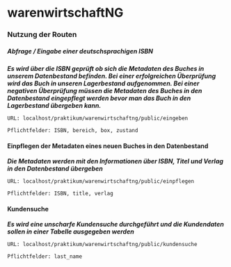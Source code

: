 # warenwirtschaftNG

### Nutzung der Routen
##### Abfrage / Eingabe einer deutschsprachigen ISBN

***Es wird über die ISBN geprüft ob sich die Metadaten des Buches in unserem Datenbestand befinden.
Bei einer erfolgreichen Überprüfung wird das Buch in unseren Lagerbestand aufgenommen.
Bei einer negativen Überprüfung müssen die Metadaten des Buches in den Datenbestand eingepflegt werden bevor man das Buch in den Lagerbestand übergeben kann.***

    URL: localhost/praktikum/warenwirtschaftng/public/eingeben
    
    Pflichtfelder: ISBN, bereich, box, zustand


#### Einpflegen der Metadaten eines neuen Buches in den Datenbestand
***Die Metadaten werden mit den Informationen über ISBN, Titel und Verlag in den Datenbestand übergeben***

    URL: localhost/praktikum/warenwirtschaftng/public/einpflegen
    
    Pflichtfelder: ISBN, title, verlag

#### Kundensuche
***Es wird eine unscharfe Kundensuche durchgeführt und die Kundendaten sollen in einer Tabelle ausgegeben werden***

    URL: localhost/praktikum/warenwirtschaftng/public/kundensuche
    
    Pflichtfelder: last_name

